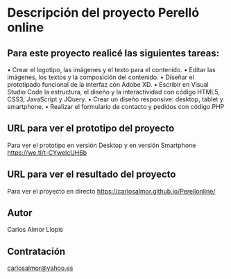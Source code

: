 # Descripción del proyecto Perelló online 

## Para este proyecto realicé las siguientes tareas: 


• Crear el logotipo, las imágenes y el texto para el contenido.
• Editar las imágenes, los textos y la composición del contenido.
• Diseñar el prototipado funcional de la interfaz con Adobe XD. 
• Escribir en Visual Studio Code la estructura, el diseño y la interactividad con código HTML5, CSS3, JavaScript y JQuery.
• Crear un diseño responsive: desktop, tablet y smartphone.
• Realizar el formulario de contacto y pedidos con código PHP


## URL para ver el prototipo del proyecto
Para ver el prototipo en versión Desktop y en versión Smartphone  https://we.tl/t-CYwelcUH6b


## URL para ver el resultado del proyecto
Para ver el proyecto en directo  https://carlosalmor.github.io/Perellonline/

## Autor
Carlos Almor Llopis

## Contratación
carlosalmor@yahoo.es    

